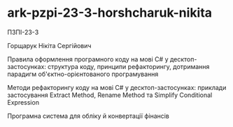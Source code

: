 # ark-pzpi-23-3-horshcharuk-nikita

ПЗПІ-23-3

Горщарук Нікіта Сергійович

Правила оформлення програмного коду на мові C# у десктоп-застосунках: структура коду, принципи рефакторингу, дотримання парадигм об'єктно-орієнтованого програмування

Методи рефакторингу коду на мові C# у десктоп-застосунках: приклади застосування Extract Method, Rename Method та Simplify Conditional Expression

Програмна система для обліку й конвертації фінансів
